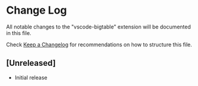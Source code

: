 # Change Log

All notable changes to the "vscode-bigtable" extension will be documented in this file.

Check [Keep a Changelog](http://keepachangelog.com/) for recommendations on how to structure this file.

## [Unreleased]

- Initial release